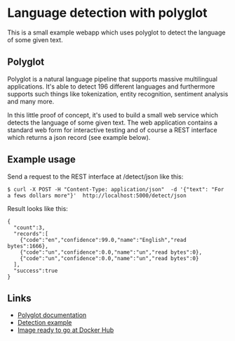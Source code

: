 # Language detection with polyglot

This is a small example webapp which uses polyglot to detect the language of some given text. 

## Polyglot
Polyglot is a natural language pipeline that supports massive multilingual applications.
It's able to detect 196 different languages and furthermore supports such things like 
tokenization, entity recognition, sentiment analysis and many more.

In this little proof of concept, it's used to build a small web service which detects
the language of some given text. The web application contains a standard web form
for interactive testing and of course a REST interface which returns a json record
(see example below).

## Example usage
Send a request to the REST interface at /detect/json like this:
```
$ curl -X POST -H "Content-Type: application/json"  -d '{"text": "For a fews dollars more"}'  http://localhost:5000/detect/json
```
Result looks like this:
```
{
  "count":3,
  "records":[
    {"code":"en","confidence":99.0,"name":"English","read bytes":1666},
    {"code":"un","confidence":0.0,"name":"un","read bytes":0},
    {"code":"un","confidence":0.0,"name":"un","read bytes":0}
  ],
  "success":true
}
```


## Links
* [Polyglot documentation](https://polyglot.readthedocs.io/en/latest/index.html)
* [Detection example](https://polyglot.readthedocs.io/en/latest/Detection.html)
* [Image ready to go at Docker Hub](https://hub.docker.com/repository/docker/docdiesel/language-detection)

